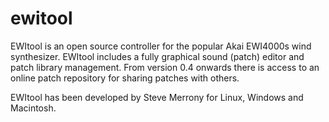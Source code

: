 # ewitool
EWItool is an open source controller for the popular Akai EWI4000s wind synthesizer. EWItool includes a fully graphical sound (patch) editor and patch library management. From version 0.4 onwards there is access to an online patch repository for sharing patches with others.

EWItool has been developed by Steve Merrony for Linux, Windows and Macintosh.

